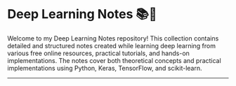 # Deep Learning Notes 📚🧠

Welcome to my Deep Learning Notes repository! This collection contains detailed and structured notes created while learning deep learning from various free online resources, practical tutorials, and hands-on implementations. The notes cover both theoretical concepts and practical implementations using Python, Keras, TensorFlow, and scikit-learn.

---
